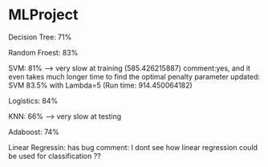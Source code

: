 # MLProject
Decision Tree:  71% 

Random Froest: 83%

SVM: 81% --> very slow at training (585.426215887)
comment:yes, and it even takes much longer time to find the optimal penalty parameter 
updated: SVM 83.5% with Lambda=5 (Run time: 914.450064182)


Logistics: 84%

KNN: 66%  --> very slow at testing

Adaboost: 74%

Linear Regressin: has bug   comment: I dont see how linear regression could be used for classification ??


